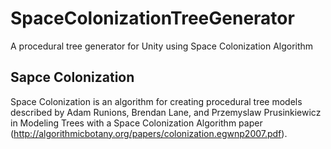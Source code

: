 # SpaceColonizationTreeGenerator

A procedural tree generator for Unity using Space Colonization Algorithm

## Sapce Colonization

Space Colonization is an algorithm for creating procedural tree models described by Adam Runions, Brendan Lane, and Przemyslaw Prusinkiewicz in Modeling Trees with a Space Colonization Algorithm paper (http://algorithmicbotany.org/papers/colonization.egwnp2007.pdf).
